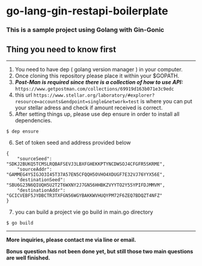 # go-lang-gin-restapi-boilerplate

### This is a sample project using Golang with Gin-Gonic

## Thing you need to know first
___
1. You need to have dep ( golang version manager ) in your computer.
2. Once cloning this repository please place it within your $GOPATH.
3. ***Post-Man is required since there is a collection of how to use API:*** `https://www.getpostman.com/collections/69919d163b071e3c9edc`
4. this url `https://www.stellar.org/laboratory/#explorer?resource=accounts&endpoint=single&network=test` is where you can put your stellar adress and check if amount received is correct.
5. After setting things up, please use dep ensure in order to install all dependencies.
```
$ dep ensure
```
6. Set of token seed and address provided below
```
{
	"sourceSeed": "SDKJ2BUKQ5TCMSLRQBAFSEVJ3LBXFGHEKKPTYNCDWSOJ4CFGFR5SKRME",
	"sourceAddr": "GAMMEG4YSIGJO3I45T37A57EN5CFQQH5OVHO4XDUGF7E32VJ76YYX56E",
	"destinationSeed": "SBU6G23N6QIUQH5U2T2T6WXNY2J7GN56HHBKZVYYTO2Y55YPIFDJMMVM",
	"destinationAddr": "GCICVEBF5JYDBCTR3TXFGN56WGYBAKKWVHUQYPM72F6ZEQ7BDQZT4NFZ"
}
```
7. you can build a project vie go build in main.go directory
```
$ go build
```
___

**More inquiries, please contact me via line or email.**

**Bonus question has not been done yet, but still those two main questions are well finished.**